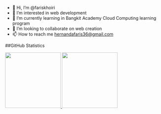 - 👋 Hi, I’m @fariskhoiri
- 👀 I’m interested in web development
- 🌱 I’m currently learning in Bangkit Academy Cloud Computing learning program
- 💞️ I’m looking to collaborate on web creation
- 📫 How to reach me hernandafaris36@gmail.com

##GitHub Statistics
<p align="left">
<a href="https://github.com/penuliscode">
  <img height="180em" src="https://github-readme-stats-eight-theta.vercel.app/api?username=penuliscode&show_icons=true&theme=algolia&include_all_commits=true&count_private=true"/>
  <img height="180em" src="https://github-readme-stats-eight-theta.vercel.app/api/top-langs/?username=penuliscode&layout=compact&theme=algolia"/>
</a>
</p>

<!---
fariskhoiri/fariskhoiri is a ✨ special ✨ repository because its `README.md` (this file) appears on your GitHub profile.
You can click the Preview link to take a look at your changes.
--->
